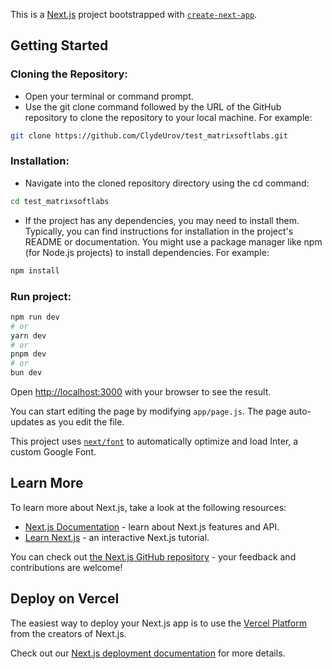 This is a [Next.js](https://nextjs.org/) project bootstrapped with [`create-next-app`](https://github.com/vercel/next.js/tree/canary/packages/create-next-app).

## Getting Started

### Cloning the Repository:

- Open your terminal or command prompt.
- Use the git clone command followed by the URL of the GitHub repository to clone the repository to your local machine. For example:
```bash
git clone https://github.com/ClydeUrov/test_matrixsoftlabs.git
```
### Installation:

- Navigate into the cloned repository directory using the cd command:
```bash
cd test_matrixsoftlabs
```
- If the project has any dependencies, you may need to install them. Typically, you can find instructions for installation in the project's README or documentation. You might use a package manager like npm (for Node.js projects) to install dependencies. For example:
```bash
npm install
```

### Run project:
```bash
npm run dev
# or
yarn dev
# or
pnpm dev
# or
bun dev
```

Open [http://localhost:3000](http://localhost:3000) with your browser to see the result.

You can start editing the page by modifying `app/page.js`. The page auto-updates as you edit the file.

This project uses [`next/font`](https://nextjs.org/docs/basic-features/font-optimization) to automatically optimize and load Inter, a custom Google Font.

## Learn More

To learn more about Next.js, take a look at the following resources:

- [Next.js Documentation](https://nextjs.org/docs) - learn about Next.js features and API.
- [Learn Next.js](https://nextjs.org/learn) - an interactive Next.js tutorial.

You can check out [the Next.js GitHub repository](https://github.com/vercel/next.js/) - your feedback and contributions are welcome!

## Deploy on Vercel

The easiest way to deploy your Next.js app is to use the [Vercel Platform](https://vercel.com/new?utm_medium=default-template&filter=next.js&utm_source=create-next-app&utm_campaign=create-next-app-readme) from the creators of Next.js.

Check out our [Next.js deployment documentation](https://nextjs.org/docs/deployment) for more details.
